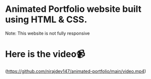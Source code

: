 # Animated Portfolio website built using HTML & CSS.

Note: This website is not fully responsive

# Here is the video📹

(https://github.com/nirajdev147/animated-portfolio/main/video.mp4)
